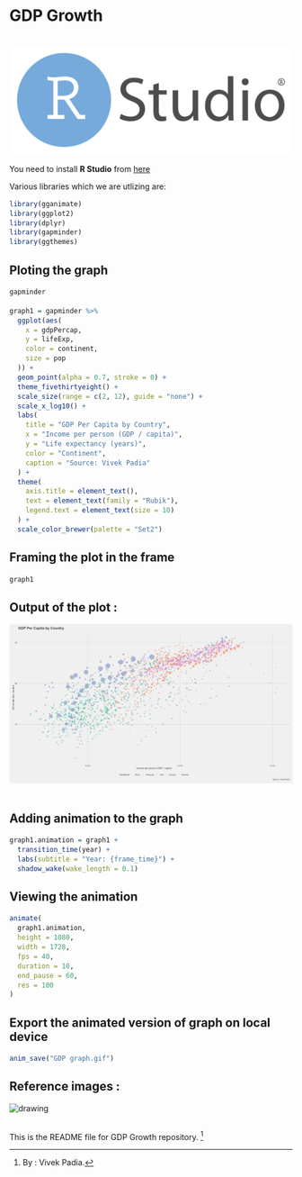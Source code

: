 # GDP Growth

<a href="https://posit.co/download/rstudio-desktop" align="center"><br><img src="Images/R Studio.svg" alt="drawing"/></a>

You need to install **R Studio** from [here](https://posit.co/download/rstudio-desktop/)

Various libraries which we are utlizing are:

```R
library(gganimate)
library(ggplot2)
library(dplyr)
library(gapminder)
library(ggthemes)
```
## Ploting the graph
```R
gapminder

graph1 = gapminder %>%
  ggplot(aes(
    x = gdpPercap,
    y = lifeExp,
    color = continent,
    size = pop
  )) +
  geom_point(alpha = 0.7, stroke = 0) +
  theme_fivethirtyeight() +
  scale_size(range = c(2, 12), guide = "none") +
  scale_x_log10() +
  labs(
    title = "GDP Per Capita by Country",
    x = "Income per person (GDP / capita)",
    y = "Life expectancy (years)",
    color = "Continent",
    caption = "Source: Vivek Padia"
  ) +
  theme(
    axis.title = element_text(),
    text = element_text(family = "Rubik"),
    legend.text = element_text(size = 10)
  ) +
  scale_color_brewer(palette = "Set2")
```
## Framing the plot in the frame

```R
graph1
```

## Output of the plot : <br>

<img src="Images/plot.svg" alt="drawing"/><br><br>

## Adding animation to the graph
```R
graph1.animation = graph1 +
  transition_time(year) +
  labs(subtitle = "Year: {frame_time}") +
  shadow_wake(wake_length = 0.1)
```
## Viewing the animation
```R
animate(
  graph1.animation,
  height = 1080,
  width = 1728,
  fps = 40,
  duration = 10,
  end_pause = 60,
  res = 100
)
```

## Export the animated version of graph on local device
```R
anim_save("GDP graph.gif")
```
## Reference images : <br>

<img src="Images/GDP.gif" alt="drawing"/><br><br>

This is the README file for GDP Growth repository. [^1]

[^1]: By : Vivek Padia.
